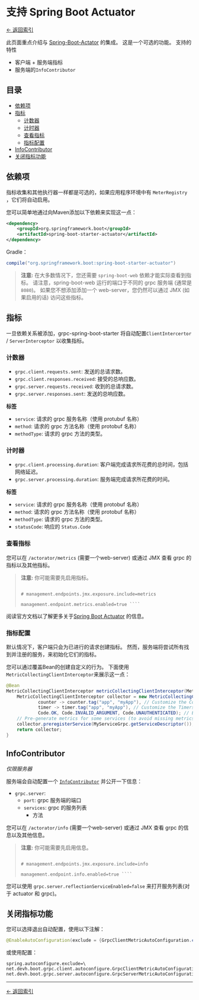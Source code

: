 # 支持 Spring Boot Actuator

[<- 返回索引](index.md)

此页面重点介绍与 [Spring-Boot-Actator](https://docs.spring.io/spring-boot/docs/current/reference/html/production-ready-endpoints.html) 的集成。 这是一个可选的功能。 支持的特性

- 客户端 + 服务端指标
- 服务端的`InfoContributor`

## 目录 <!-- omit in toc -->

- [依赖项](#依赖项)
- [指标](#指标)
  - [计数器](#计数器)
  - [计时器](#计时器)
  - [查看指标](#查看指标)
  - [指标配置](#指标配置)
- [InfoContributor](#InfoContributor)
- [关闭指标功能](#关闭链路跟踪)

## 依赖项

指标收集和其他执行器一样都是可选的，如果应用程序环境中有 `MeterRegistry` ，它们将自动启用。

您可以简单地通过向Maven添加以下依赖来实现这一点：

````xml
<dependency>
    <groupId>org.springframework.boot</groupId>
    <artifactId>spring-boot-starter-actuator</artifactId>
</dependency>
````

Gradle：

````groovy
compile("org.springframework.boot:spring-boot-starter-actuator")
````

> **注意:** 在大多数情况下，您还需要 `spring-boot-web` 依赖才能实际查看到指标。 请注意，spring-boot-web 运行的端口于不同的 grpc 服务端 (通常是 `8080`)。 如果您不想添加添加一个 web-server，您仍然可以通过 JMX (如果启用的话) 访问这些指标。

## 指标

一旦依赖关系被添加，grpc-spring-boot-starter 将自动配置`ClientIntercertor` / `ServerInterceptor` 以收集指标。

### 计数器

- `grpc.client.requests.sent`: 发送的总请求数。
- `grpc.client.responses.received`:  接受的总响应数。
- `grpc.server.requests.received`: 收到的总请求数。
- `grpc.server.responses.sent`: 发送的总响应数。

**标签**

- `service`: 请求的 grpc 服务名称（使用 protubuf 名称）
- `method`: 请求的 grpc 方法名称（使用 protobuf 名称）
- `methodType`: 请求的 grpc 方法的类型。

### 计时器

- `grpc.client.processing.duration`: 客户端完成请求所花费的总时间，包括网络延迟。
- `grpc.server.processing.duration`: 服务端完成请求所花费的时间。

**标签**

- `service`: 请求的 grpc 服务名称（使用 protobuf 名称）
- `method`: 请求的 grpc 方法名称（使用 protobuf 名称）
- `methodType`: 请求的 grpc 方法的类型。
- `statusCode`: 响应的 `Status.Code`

### 查看指标

您可以在 `/actorator/metrics` (需要一个web-server) 或通过 JMX 查看 grpc 的指标以及其他指标。

> **注意:** 你可能需要先启用指标。
> 
> ````properties management.endpoints.web.exposure.include=metrics
> 
> # management.endpoints.jmx.exposure.include=metrics
> 
> management.endpoint.metrics.enabled=true ````

阅读官方文档以了解更多关于[Spring Boot Actuator](https://docs.spring.io/spring-boot/docs/current/reference/html/production-ready-endpoints.html) 的信息。

### 指标配置

默认情况下，客户端只会为已进行的请求创建指标。 然而，服务端将尝试所有找到并注册的服务，来初始化它们的指标。

您可以通过覆盖Bean的创建自定义的行为。 下面使用`MetricCollectingClientInterceptor`来展示这一点：

````java
@Bean
MetricCollectingClientInterceptor metricCollectingClientInterceptor(MeterRegistry registry) {
    MetricCollectingClientInterceptor collector = new MetricCollectingClientInterceptor(registry,
            counter -> counter.tag("app", "myApp"), // Customize the Counters
            timer -> timer.tag("app", "myApp"), // Customize the Timers
            Code.OK, Code.INVALID_ARGUMENT, Code.UNAUTHENTICATED); // Eagerly initialized status codes
    // Pre-generate metrics for some services (to avoid missing metrics after restarts)
    collector.preregisterService(MyServiceGrpc.getServiceDescriptor());
    return collector;
}
````

## InfoContributor

*仅限服务器*

服务端会自动配置一个 [`InfoContributor`](https://docs.spring.io/spring-boot/docs/current/api/org/springframework/boot/actuate/info/InfoContributor.html) 并公开一下信息：

- `grpc.server`:
  - `port`: grpc 服务端的端口
  - `services`:  grpc 的服务列表
    - 方法

您可以在 `/actorator/info` (需要一个web-server) 或通过 JMX 查看 grpc 的信息以及其他信息。

> **注意:** 你可能需要先启用信息。
> 
> ````properties management.endpoints.web.exposure.include=info
> 
> # management.endpoints.jmx.exposure.include=info
> 
> management.endpoint.info.enabled=true ````

您可以使用 `grpc.server.reflectionServiceEnabled=false` 来打开服务列表(对于 actuator 和 grpc)。

## 关闭指标功能

您可以选择退出自动配置，使用以下注解：

````java
@EnableAutoConfiguration(exclude = {GrpcClientMetricAutoConfiguration.class, GrpcServerMetricAutoConfiguration.class})
````

或使用配置：

````properties
spring.autoconfigure.exclude=\
net.devh.boot.grpc.client.autoconfigure.GrpcClientMetricAutoConfiguration,\
net.devh.boot.grpc.server.autoconfigure.GrpcServerMetricAutoConfiguration
````

----------

[<- 返回索引](index.md)

